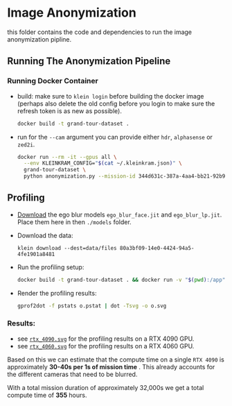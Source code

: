 # Image Anonymization

this folder contains the code and dependencies to run the image anonymization pipline.

## Running The Anonymization Pipeline

### Running Docker Container

- build:
  make sure to `klein login` before building the docker image
  (perhaps also delete the old config before you login to make sure the refresh token is as new as possible).

  ```bash
  docker build -t grand-tour-dataset .
  ```

- run
  for the `--cam` argument you can provide either `hdr`, `alphasense` or `zed2i`.

  ```bash
  docker run --rm -it --gpus all \
    --env KLEINKRAM_CONFIG="$(cat ~/.kleinkram.json)" \
    grand-tour-dataset \
    python anonymization.py --mission-id 344d631c-387a-4aa4-bb21-92b9659ea21f --cam hdr
  ```

## Profiling

- [Download](https://www.projectaria.com/tools/egoblur/) the ego blur models `ego_blur_face.jit` and `ego_blur_lp.jit`.
  Place them here in then `./models` folder.

- Download the data:

  ```
  klein download --dest=data/files 80a3bf09-14e0-4424-94a5-4fe1901a8481
  ```

- Run the profiling setup:

  ```bash
  docker build -t grand-tour-dataset . && docker run -v "$(pwd):/app" --rm -it --gpus all grand-tour-dataset python -m cProfile -o o.pstat anonymization.py --head 200
  ```

- Render the profiling results:

  ```bash
  gprof2dot -f pstats o.pstat | dot -Tsvg -o o.svg
  ```

### Results:

- see [`rtx_4090.svg`](./profiling/rtx_4090.svg) for the profiling results on a RTX 4090 GPU.
- see [`rtx_4060.svg`](./profiling/rtx_4060.svg) for the profiling results on a RTX 4060 GPU.

Based on this we can estimate that the compute time on a single `RTX 4090` is approximately
**30-40s per 1s of mission time** . This already accounts for the different cameras that need to be blurred.

With a total mission duration of approximately 32,000s we get a total compute time of **355** hours.
